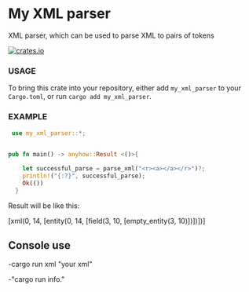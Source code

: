 My XML parser
===

XML parser, which can be used to parse XML to pairs of tokens 

[![crates.io](https://img.shields.io/crates/v/csv.svg)](https://crates.io/crates/my_xml_parser)

### USAGE
To bring this crate into your repository, either add `my_xml_parser` to your
`Cargo.toml`, or run `cargo add my_xml_parser`.

### EXAMPLE
```rust
 use my_xml_parser::*;
  

pub fn main() -> anyhow::Result <()>{

    let successful_parse = parse_xml("<r><a></a></r>")?;
    println!("{:?}", successful_parse);
    Ok(())
  }
  ```


  Result will be like this:

  [xml(0, 14, [entity(0, 14, [field(3, 10, [empty_entity(3, 10)])])])]
  
## Console use

-cargo run xml "your xml"

-"cargo run info."